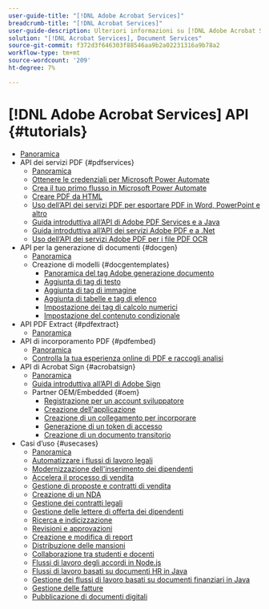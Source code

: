 ```yaml
---
user-guide-title: "[!DNL Adobe Acrobat Services]"
breadcrumb-title: "[!DNL Acrobat Services]"
user-guide-description: Ulteriori informazioni su [!DNL Adobe Acrobat Services]
solution: "[!DNL Acrobat Services], Document Services"
source-git-commit: f372d3f646303f88546aa9b2a02231316a9b78a2
workflow-type: tm+mt
source-wordcount: '209'
ht-degree: 7%

---
```



# [!DNL Adobe Acrobat Services] API {#tutorials}

+ [Panoramica](overview.md)
+ API dei servizi PDF {#pdfservices}
   + [Panoramica](pdfservices/overview-pdfservices.md)
   + [Ottenere le credenziali per Microsoft Power Automate](pdfservices/getting-credentials-power-automate.md)
   + [Crea il tuo primo flusso in Microsoft Power Automate](pdfservices/create-workflow-power-automate.md)
   + [Creare PDF da HTML](pdfservices/createpdffromhtml.md)
   + [Uso dell’API dei servizi PDF per esportare PDF in Word, PowerPoint e altro](pdfservices/exportpdf.md)
   + [Guida introduttiva all’API di Adobe PDF Services e a Java](pdfservices/gettingstartedjava.md)
   + [Guida introduttiva all’API dei servizi Adobe PDF e a .Net](pdfservices/gettingstartednet.md)
   + [Uso dell’API dei servizi Adobe PDF per i file PDF OCR](pdfservices/ocr.md)
+ API per la generazione di documenti {#docgen}
   + [Panoramica](docgen/overview-docgen.md)
   + Creazione di modelli {#docgentemplates}
      + [Panoramica del tag Adobe generazione documento](docgen/taggeroverview.md)
      + [Aggiunta di tag di testo](docgen/taggeraddtexttags.md)
      + [Aggiunta di tag di immagine](docgen/taggeraddimagetags.md)
      + [Aggiunta di tabelle e tag di elenco](docgen/taggertables.md)
      + [Impostazione dei tag di calcolo numerici](docgen/taggercalculations.md)
      + [Impostazione del contenuto condizionale](docgen/taggerconditional.md)
+ API PDF Extract {#pdfextract}
   + [Panoramica](pdfextract/overview-extract.md)
+ API di incorporamento PDF {#pdfembed}
   + [Panoramica](pdfembed/overview-embed.md)
   + [Controlla la tua esperienza online di PDF e raccogli analisi](pdfembed/controlpdfexperience.md)
+ API di Acrobat Sign {#acrobatsign}
   + [Panoramica](acrobatsign/overview-sign.md)
   + [Guida introduttiva all’API di Adobe Sign](acrobatsign/signapi.md)
   + Partner OEM/Embedded {#oem}
      + [Registrazione per un account sviluppatore](acrobatsign/sign-up-developer-account.md)
      + [Creazione dell&#39;applicazione](acrobatsign/creating-your-application.md)
      + [Creazione di un collegamento per incorporare](acrobatsign/creating-an-embed-link.md)
      + [Generazione di un token di accesso](acrobatsign/generating-an-access-token.md)
      + [Creazione di un documento transitorio](acrobatsign/creating-a-transient-document.md)
+ Casi d’uso {#usecases}
   + [Panoramica](usecases/overview-usecases.md)
   + [Automatizzare i flussi di lavoro legali](usecases/automatelegalworkflows.md)
   + [Modernizzazione dell&#39;inserimento dei dipendenti](usecases/employeeonboarding.md)
   + [Accelera il processo di vendita](usecases/acceleratesales.md)
   + [Gestione di proposte e contratti di vendita](usecases/sales.md)
   + [Creazione di un NDA](usecases/nda.md)
   + [Gestione dei contratti legali](usecases/legal.md)
   + [Gestione delle lettere di offerta dei dipendenti](usecases/offer.md)
   + [Ricerca e indicizzazione](usecases/searching.md)
   + [Revisioni e approvazioni](usecases/reviews.md)
   + [Creazione e modifica di report](usecases/reportcreation.md)
   + [Distribuzione delle mansioni](usecases/jobposting.md)
   + [Collaborazione tra studenti e docenti](usecases/educationcollab.md)
   + [Flussi di lavoro degli accordi in Node.js](usecases/AgreementWorkflowsNodejs.md)
   + [Flussi di lavoro basati su documenti HR in Java](usecases/HRAgreementWorkflowsJava.md)
   + [Gestione dei flussi di lavoro basati su documenti finanziari in Java](usecases/FinanceWorkflowsJava.md)
   + [Gestione delle fatture](usecases/invoices.md)
   + [Pubblicazione di documenti digitali](usecases/ddppdfembedapi.md)

